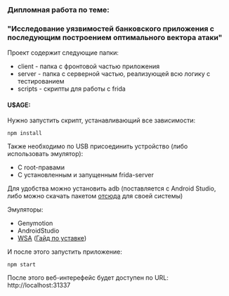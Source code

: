 ### Дипломная работа по теме:
### "Исследование уязвимостей банковского приложения с последующим построением оптимального вектора атаки"

Проект содержит следующие папки:

* client - папка с фронтовой частью приложения
* server - папка с серверной частью, реализующей всю логику с тестированием
* scripts - скрипты для работы с frida

#### U$AGE:

Нужно запустить скрипт, устанавливающий все зависимости:
```
npm install
```

Также необходимо по USB присоединить устройство (либо использовать эмулятор):
* С root-правами
* С установленным и запущенным frida-server

Для удобства можно установить adb (поставляется с Android Studio, либо можно скачать пакетом [отсюда](https://developer.android.com/tools/releases/platform-tools) для своей системы)

Эмуляторы:
* Genymotion
* AndroidStudio
* [WSA](https://github.com/LSPosed/MagiskOnWSALocal) ([Гайд по уставке](https://habr.com/ru/companies/dsec/articles/685410/))


И после этого запустить приложение:
```
npm start
```
После этого веб-интерефейс будет доступен по URL: http://localhost:31337




